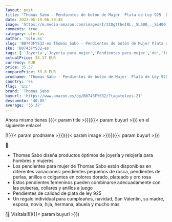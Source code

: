 ```yaml
---
layout: post
title: 'Thomas Sabo - Pendientes de botón de Mujer  Plata de Ley 925  Dorado'
date: 2022-05-19 06:39:45
image: 'https://m.media-amazon.com/images/I/31DgttheI8L._SL500_._SL400_.jpg'
comments: true
category: ofertas
author: 'tole.es'
slug: 'B0743FYS32-es Thomas Sabo - Pendientes de botón de Mujer Plata de Ley...'
sku: 'B0743FYS32-es'
tags: [ 'Joyería','Joyería para mujer','Pendientes para mujer','de','ley','plata','thomas sabo','🇪🇸', ]
actualPrice: 35.37 EUR
currency: EUR
price: 35.37
comparePrice: 59.0 EUR
prodname: 'Thomas Sabo - Pendientes de botón de Mujer  Plata de Ley 925  Dorado'
country: 'es'
flag: '🇪🇸'
brand: 'Thomas Sabo'
buyurl: 'https://www.amazon.es/dp/B0743FYS32/?tag=tolees-21'
descuento: '40.05'
average: '35.37'
---
```


Ahora mismo tienes [{{< param title >}}]({{< param buyurl >}}) en el siguiente enlace!

[![{{< param prodname >}}]({{< param image >}})]({{< param buyurl >}})

🔎:

- Thomas Sabo diseña productos óptimos de joyería y relojería para hombres y mujeres
- Los pendientes para mujer de Thomas Sabo están disponibles en diferentes variaciones: pendientes pequeños de rosca, pendientes de perlas, anillos o colgantes en colores dorado, plateado y oro rosa
- Estos pendientes femeninos pueden combinarse adecuadamente con las pulseras, collares y anillos a juego
- Pendientes de calidad de plata de ley 925
- Un regalo individual para cumpleaños, navidad, San Valentín, su madre, esposa, novia, hija, hermana, abuela y mucho más

[🛒 Visítala!!!]({{< param buyurl >}})
